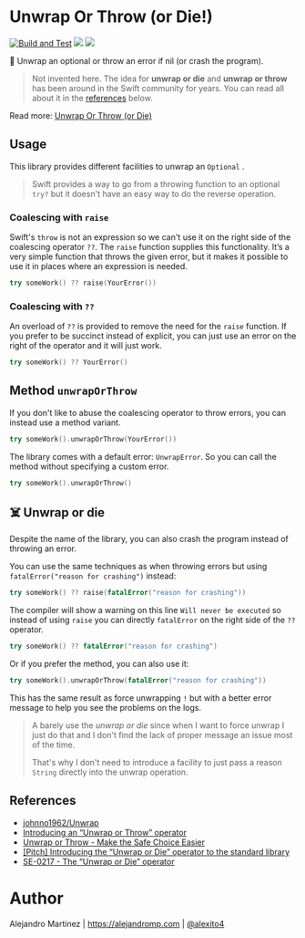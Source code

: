 # Unwrap Or Throw (or Die!)

[![Build and Test](https://github.com/alexito4/UnwrapOrThrow/actions/workflows/swift.yml/badge.svg)](https://github.com/alexito4/UnwrapOrThrow/actions/workflows/swift.yml)
[![](https://img.shields.io/endpoint?url=https%3A%2F%2Fswiftpackageindex.com%2Fapi%2Fpackages%2Falexito4%2FUnwrapOrThrow%2Fbadge%3Ftype%3Dswift-versions)](https://swiftpackageindex.com/alexito4/UnwrapOrThrow)
[![](https://img.shields.io/endpoint?url=https%3A%2F%2Fswiftpackageindex.com%2Fapi%2Fpackages%2Falexito4%2FUnwrapOrThrow%2Fbadge%3Ftype%3Dplatforms)](https://swiftpackageindex.com/alexito4/UnwrapOrThrow)

🎁 Unwrap an optional or throw an error if nil (or crash the program).

> Not invented here. The idea for **unwrap or die** and **unwrap or throw** has been around in the Swift community for years. You can read all about it in the [references](#References) below.

Read more: [Unwrap Or Throw (or Die)](https://alejandromp.com/blog/unwrap-or-throw-or-die/)

## Usage

This library provides different facilities to unwrap an `Optional` .

> Swift provides a way to go from a throwing function to an optional `try?` but it doesn't have an easy way to do the reverse operation.

### Coalescing with `raise`

Swift's `throw` is not an expression so we can't use it on the right side of the coalescing operator `??`. The `raise` function supplies this functionality. It’s a very simple function that throws the given error, but it makes it possible to use it in places where an expression is needed.

```swift
try someWork() ?? raise(YourError())
```

### Coalescing with `??`

An overload of `??` is provided to remove the need for the `raise` function. If you prefer to be succinct instead of explicit, you can just use an error on the right of the operator and it will just work.

```swift
try someWork() ?? YourError()
```

## Method `unwrapOrThrow`

If you don't like to abuse the coalescing operator to throw errors, you can instead use a method variant.

```swift
try someWork().unwrapOrThrow(YourError())
```

The library comes with a default error: `UnwrapError`. So you can call the method without specifying a custom error.

```swift
try someWork().unwrapOrThrow()
```

## ☠️ Unwrap or die

Despite the name of the library, you can also crash the program instead of throwing an error.

You can use the same techniques as when throwing errors but using `fatalError("reason for crashing")` instead:

```swift
try someWork() ?? raise(fatalError("reason for crashing"))
```

The compiler will show a warning on this line `Will never be executed` so instead of using `raise` you can directly `fatalError` on the right side of the `??` operator.

```swift
try someWork() ?? fatalError("reason for crashing")
```

Or if you prefer the method, you can also use it:

```swift
try someWork().unwrapOrThrow(fatalError("reason for crashing"))
```

This has the same result as force unwrapping `!` but with a better error message to help you see the problems on the logs.

> A barely use the *unwrap or die* since when I want to force unwrap I just do that and I don't find the lack of proper message an issue most of the time.
>
> That's why I don't need to introduce a facility to just pass a reason `String` directly into the unwrap operation. 

## References

- [johnno1962/Unwrap](https://github.com/johnno1962/Unwrap)
- [Introducing an “Unwrap or Throw” operator](https://forums.swift.org/t/introducing-an-unwrap-or-throw-operator/51905) 
- [Unwrap or Throw - Make the Safe Choice Easier](https://forums.swift.org/t/unwrap-or-throw-make-the-safe-choice-easier/14453) 
- [[Pitch] Introducing the “Unwrap or Die” operator to the standard library](https://forums.swift.org/t/pitch-introducing-the-unwrap-or-die-operator-to-the-standard-library/6207) 
- [SE-0217 - The “Unwrap or Die” operator](https://forums.swift.org/t/se-0217-the-unwrap-or-die-operator/14107) 

# Author

Alejandro Martinez | https://alejandromp.com | [@alexito4](https://twitter.com/alexito4)
